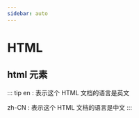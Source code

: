 ```yaml
---
sidebar: auto
---
```


# HTML

## html 元素

::: tip
en : 表示这个 HTML 文档的语言是英文

zh-CN : 表示这个 HTML 文档的语言是中文
:::
